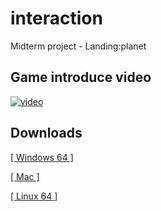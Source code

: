 # interaction
Midterm project - Landing:planet

## Game introduce video
[![video](https://i.imgur.com/AH52YAD.png)](https://youtu.be/sISmhfmjx60)

## Downloads
[[ Windows 64 ]](https://minhaskamal.github.io/DownGit/#/home?url=https://github.com/alanhc/interaction/tree/master/windows64)

[[ Mac ]](https://minhaskamal.github.io/DownGit/#/home?url=https://github.com/alanhc/interaction/tree/master/macos)

[[ Linux 64 ]](https://minhaskamal.github.io/DownGit/#/home?url=https://github.com/alanhc/interaction/tree/master/linux64)